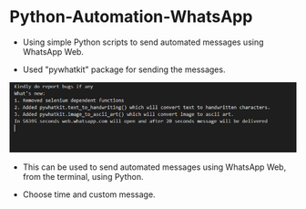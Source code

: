 # Python-Automation-WhatsApp

* Using simple Python scripts to send automated messages using WhatsApp Web.

* Used "pywhatkit" package for sending the messages.

![code_ss](https://github.com/raghavk16/Python-Automation-WhatsApp/blob/master/pysnippet.png?raw=true)

* This can be used to send automated messages using WhatsApp Web, from the terminal, using Python.

* Choose time and custom message.

